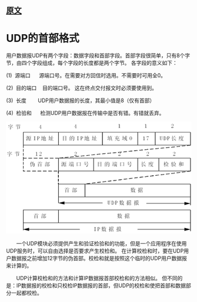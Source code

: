 ## [原文](https://blog.csdn.net/why_still_confused/article/details/51658930)

# UDP的首部格式

用户数据报UDP有两个字段：数据字段和首部字段。首部字段很简单，只有8个字节，由四个字段组成，每个字段的长度都是两个字节。
各字段的意义如下：

(1)  源端口      源端口号。在需要对方回信时选用。不需要时可用全0。

(2)  目的端口    目的端口号。 这在终点交付报文时必须要使用到。

(3)  长度        UDP用户数据报的长度，其最小值是8（仅有首部）

(4)  检验和      检测UDP用户数据报在传输中是否有错。有错就丢弃。


![](../images/udp/udp_header.png) 

       一个UDP模块必须提供产生和验证检验和的功能，但是一个应用程序在使用UDP服务时，可以自由选择是否要求产生校检和。
在计算校检和时，要在UDP用户数据报之前增加12字节的伪首部。校检和就是按照这个临时的UDP用户数据报来计算的。

       UDP计算校检和的方法和计算IP数据报首部校检和的方法相似。
但不同的是：IP数据报的校检和只校检IP数据报的首部，但UDP的校检和使把首部和数据部分一起都校检。


 